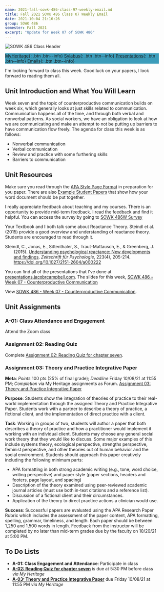 ```yaml
---
name: 2021-fall-sowk-486-class-97-weekly-email.md
title: Fall 2021 SOWK 486 Class 07 Weekly Email
date: 2021-10-04 21:16:26
group: SOWK 486
semester: Fall 2021
excerpt: "Update for Week 07 of SOWK 486"
---
```


![SOWK 486 Class Header](https://jacobrcampbell.com/assets/media/2020-fall-sowk-486-class-header.png)

<div style="background-color: #3b9cba; width: 100%;" markdown="1">

[MyHeritage](https://myheritage.heritage.edu/ICS/Academics/SOWK/SOWK_486W/2122_FA-SOWK_486W-3/){: .btn .btn--info}
[Sylabus](https://jacobrcampbell.com/assets/media/2021-fall-sowk-486-syllabus.pdf){: .btn .btn--info}
[Presentations](https://presentations.jacobrcampbell.com){: .btn .btn--info}
[Emails](https://jacobrcampbell.com/communications/){: .btn .btn--info}

</div>

I'm looking forward to class this week. Good luck on your papers, I look forward to reading them all.

## Unit Introduction and What You Will Learn

Week seven and the topic of counterproductive communication builds on week six, which generally looks at just skills related to communication. Communication happens all of the time, and through both verbal and nonverbal patterns. As social workers, we have an obligation to look at how we are communicating and make an attempt to not be putting up barriers to have communication flow freely. The agenda for class this week is as follows:

- Nonverbal communication
- Verbal communication
- Review and practice with some furthering skills
- Barriers to communication

## Unit Resources

Make sure you read through the [APA Style Page Format](https://apastyle.apa.org/style-grammar-guidelines/paper-format) in preparation for you paper. There are also [Example Student Papers](https://apastyle.apa.org/style-grammar-guidelines/paper-format/sample-papers) that show how your word document should be put together.

I really appreciate feedback about teaching and my courses. There is an opportunity to provide mid-term feedback. I read the feedback and find it helpful. You can access the survey by going to [SOWK 486W Survey](https://p17.courseval.net/etw/ets/et.asp?CFNK=875AB2A1-F0EE-4CFF-8D41-2AFFAB02C7C9&nxappid=HU2&nxmid=GetSurveyForm&wsedrq=G0SO6WY345)

Your Textbook and I both talk some about Reactance Theory. Steindl et al. (2015) provide a good overview and understanding of reactance theory. Students are encouraged to read through it.

<div style="margin: 0 0 0 2em; text-indent: -2em;" markdown="1">

Steindl, C., Jonas, E., Sittenthaler, S., Traut-Mattausch, E., & Greenberg, J. (2015). [Understanding psychological reactance: New developments and findings](https://www.ncbi.nlm.nih.gov/pmc/articles/PMC4675534/). _Zeitschrift für Psychologie_, 223(4), 205-214. <https://doi.org/10.1027/2151-2604/a000222>

</div>

You can find all of the presentations that I've done at [presentations.jacobrcampbell.com](http://presentations.jacobrcampbell.com/). The slides for this week, [SOWK 486 - Week 07 - Counterproductive Communication](https://presentations.jacobrcampbell.com/67lXrZ)

<p data-notist="campjacob/67lXrZ" data-ratio="4:3">View <a href="https://presentations.jacobrcampbell.com/67lXrZ">SOWK 486 - Week 07 - Counterproductive Communication</a>.</p><script async src="https://on.notist.cloud/embed/002.js"></script>

## Unit Assignments

### A-01: Class Attendance and Engagement

Attend the Zoom class

### Assignment 02: Reading Quiz

Complete [Assignment 02: Reading Quiz for chapter seven](https://myheritage.heritage.edu/ICS/Academics/SOWK/SOWK_486W/2122_FA-SOWK_486W-3/Coursework.jnz?portlet=Coursework&screen=AssignmentDetailView&screenType=change&id=628f4965-32e8-45ad-be98-fea3ffb5b832).

### Assignment 03: Theory and Practice Integrative Paper

**Meta**: _Points_ 100 pts (25% of final grade); _Deadline_ Friday 10/08/21 at 11:55 PM; _Completion_ via My Heritage assignments as Forum. [Assignment 03: Theory and Practice Integrative Paper](https://myheritage.heritage.edu/ICS/Academics/SOWK/SOWK_486W/2122_FA-SOWK_486W-3/Coursework.jnz?portlet=Coursework&screen=AssignmentDetailView&screenType=change&id=f2030963-3ceb-4edf-ae4d-971fde3bfdc5)


**Purpose**: Students show the integration of theories of practice to their real-world implementation through the assigned Theory and Practice Integrative Paper. Students work with a partner to describe a theory of practice, a fictional client, and the implementation of direct practice with a client.

**Task**: Working in groups of two, students will author a paper that both describes a theory of practice and how a practitioner would implement it working with an individual client. Students may choose any general social work theory that they would like to discuss. Some major examples of this include systems theory, ecological perspective, strengths perspective, feminist perspective, and other theories out of human behavior and the social environment. Students should approach this paper creatively including the following minimum parts:

- APA formatting in both strong academic writing (e.g., tone, word choice, writing perspective) and paper style (paper sections, headers and footers, page layout, and spacing) 
- Description of the theory examined using peer-reviewed academic journal articles (must use both in-text citations and a reference list).
- Discussion of a fictional client and their circumstances.
- Application of the theory to direct practice actions a clinician would use.

**Success**: Successful papers are evaluated using the APA Research Paper Rubric which includes the assessment of the paper content, APA formatting, spelling, grammar, timeliness, and length. Each paper should be between 1,250 and 1,500 words in length. Feedback from the instructor will be completed by no later than mid-term grades due by the faculty on 10/20/21 at 5:00 PM.


## To Do Lists

- **A-01: Class Engagement and Attendance**: Participate in class
- **[A-02: Reading Quiz for chapter seven](https://myheritage.heritage.edu/ICS/Academics/SOWK/SOWK_486W/2122_FA-SOWK_486W-3/Coursework.jnz?portlet=Coursework&screen=AssignmentDetailView&screenType=change&id=628f4965-32e8-45ad-be98-fea3ffb5b832)** is due at 5:30 PM before class _via My Heritage_  
- **[A-03: Theory and Practice Integrative Paper](https://myheritage.heritage.edu/ICS/Academics/SOWK/SOWK_486W/2122_FA-SOWK_486W-3/Coursework.jnz?portlet=Coursework&screen=AssignmentDetailView&screenType=change&id=f2030963-3ceb-4edf-ae4d-971fde3bfdc5)** due Friday 10/08/21 at 11:55 PM _via My Heritage_  
